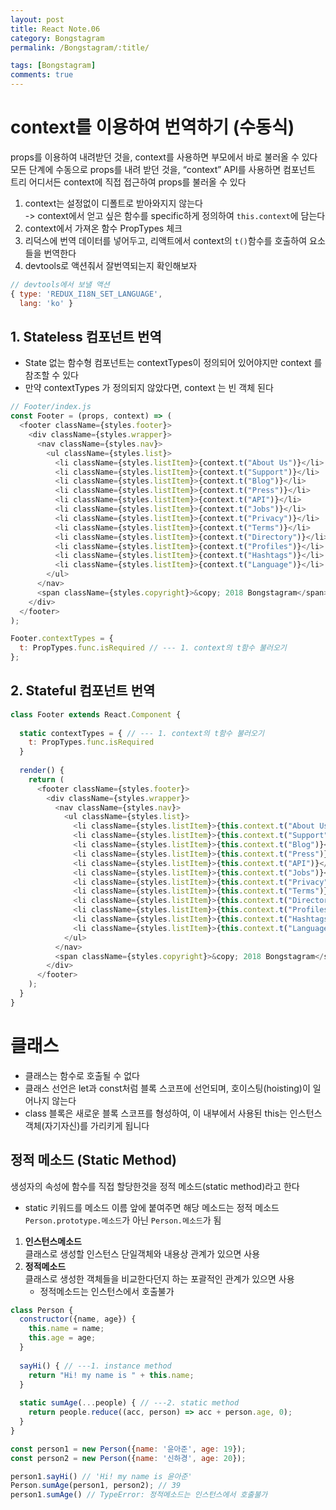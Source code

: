 ```yaml
---
layout: post
title: React Note.06
category: Bongstagram
permalink: /Bongstagram/:title/

tags: [Bongstagram]
comments: true
---
```


# context를 이용하여 번역하기 (수동식)
props를 이용하여 내려받던 것을, context를 사용하면 부모에서 바로 불러올 수 있다
모든 단계에 수동으로 props를 내려 받던 것을, “context” API를 사용하면 컴포넌트 트리 어디서든 context에 직접 접근하여 props를 불러올 수 있다
1. context는 설정없이 디폴트로 받아와지지 않는다  
-> context에서 얻고 싶은 함수를 specific하게 정의하여 `this.context`에 담는다
2. context에서 가져온 함수 PropTypes 체크
3. 리덕스에 번역 데이터를 넣어두고, 리액트에서 context의 `t()`함수를 호출하여 요소들을 번역한다
4. devtools로 액션줘서 잘번역되는지 확인해보자


```js
// devtools에서 보낼 액션
{ type: 'REDUX_I18N_SET_LANGUAGE',
  lang: 'ko' }
```

## 1. Stateless 컴포넌트 번역
* State 없는 함수형 컴포넌트는 contextTypes이 정의되어 있어야지만 context 를 참조할 수 있다
* 만약 contextTypes 가 정의되지 않았다면, context 는 빈 객체 된다
```js
// Footer/index.js
const Footer = (props, context) => ( 
  <footer className={styles.footer}>
    <div className={styles.wrapper}>
      <nav className={styles.nav}>
        <ul className={styles.list}>
          <li className={styles.listItem}>{context.t("About Us")}</li>
          <li className={styles.listItem}>{context.t("Support")}</li>
          <li className={styles.listItem}>{context.t("Blog")}</li>
          <li className={styles.listItem}>{context.t("Press")}</li>
          <li className={styles.listItem}>{context.t("API")}</li>
          <li className={styles.listItem}>{context.t("Jobs")}</li>
          <li className={styles.listItem}>{context.t("Privacy")}</li>
          <li className={styles.listItem}>{context.t("Terms")}</li>
          <li className={styles.listItem}>{context.t("Directory")}</li>
          <li className={styles.listItem}>{context.t("Profiles")}</li>
          <li className={styles.listItem}>{context.t("Hashtags")}</li>
          <li className={styles.listItem}>{context.t("Language")}</li>
        </ul>
      </nav>
      <span className={styles.copyright}>&copy; 2018 Bongstagram</span>
    </div>
  </footer>
);

Footer.contextTypes = { 
  t: PropTypes.func.isRequired // --- 1. context의 t함수 불러오기
};
```

## 2. Stateful 컴포넌트 번역
```js
class Footer extends React.Component {
  
  static contextTypes = { // --- 1. context의 t함수 불러오기
    t: PropTypes.func.isRequired
  }
  
  render() {
    return (
      <footer className={styles.footer}>
        <div className={styles.wrapper}>
          <nav className={styles.nav}>
            <ul className={styles.list}>
              <li className={styles.listItem}>{this.context.t("About Us")}</li>
              <li className={styles.listItem}>{this.context.t("Support")}</li>
              <li className={styles.listItem}>{this.context.t("Blog")}</li>
              <li className={styles.listItem}>{this.context.t("Press")}</li>
              <li className={styles.listItem}>{this.context.t("API")}</li>
              <li className={styles.listItem}>{this.context.t("Jobs")}</li>
              <li className={styles.listItem}>{this.context.t("Privacy")}</li>
              <li className={styles.listItem}>{this.context.t("Terms")}</li>
              <li className={styles.listItem}>{this.context.t("Directory")}</li>
              <li className={styles.listItem}>{this.context.t("Profiles")}</li>
              <li className={styles.listItem}>{this.context.t("Hashtags")}</li>
              <li className={styles.listItem}>{this.context.t("Language")}</li>
            </ul>
          </nav>
          <span className={styles.copyright}>&copy; 2018 Bongstagram</span>
        </div>
      </footer>
    );
  }
} 
```

# 클래스 

* 클래스는 함수로 호출될 수 없다
* 클래스 선언은 let과 const처럼 블록 스코프에 선언되며, 호이스팅(hoisting)이 일어나지 않는다
* class 블록은 새로운 블록 스코프를 형성하여, 이 내부에서 사용된 this는 인스턴스 객체(자기자신)를 가리키게 됩니다

## 정적 메소드 (Static Method)
생성자의 속성에 함수를 직접 할당한것을 정적 메소드(static method)라고 한다
* static 키워드를 메소드 이름 앞에 붙여주면 해당 메소드는 정적 메소드
`Person.prototype.메소드`가 아닌 `Person.메소드`가 됨
1. **인스턴스메소드**  
클래스로 생성할 인스턴스 단일객체와 내용상 관계가 있으면 사용
2. **정적메소드**  
클래스로 생성한 객체들을 비교한다던지 하는 포괄적인 관계가 있으면 사용
    * 정적메소드는 인스턴스에서 호출불가


```js
class Person {
  constructor({name, age}) {
    this.name = name;
    this.age = age;
  }
  
  sayHi() { // ---1. instance method
    return "Hi! my name is " + this.name;
  }
  
  static sumAge(...people) { // ---2. static method
    return people.reduce((acc, person) => acc + person.age, 0);
  }
}

const person1 = new Person({name: '윤아준', age: 19});
const person2 = new Person({name: '신하경', age: 20});

person1.sayHi() // 'Hi! my name is 윤아준'
Person.sumAge(person1, person2); // 39
person1.sumAge() // TypeError: 정적메소드는 인스턴스에서 호출불가
```


